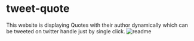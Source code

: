 # tweet-quote
This website is displaying Quotes with their author dynamically which can be tweeted on twitter handle just by single click.
![readme](https://user-images.githubusercontent.com/62334063/226131290-6bc2fa69-6cab-4c01-9eb8-f29bc03459a2.png)
